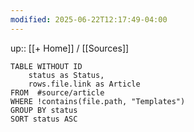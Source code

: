 ```yaml
---
modified: 2025-06-22T12:17:49-04:00
---
```

[]()up:: [[+ Home]] / [[Sources]] 

```dataview
TABLE WITHOUT ID
	status as Status,
	rows.file.link as Article
FROM  #source/article 
WHERE !contains(file.path, "Templates")
GROUP BY status
SORT status ASC
```
